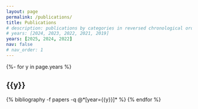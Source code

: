 ```yaml
---
layout: page
permalink: /publications/
title: Publications
# description: publications by categories in reversed chronological order. generated by jekyll-scholar.
# years: [2024, 2023, 2022, 2021, 2019]
years: [2025, 2024, 2022]
nav: false
# nav_order: 1
---
```


<div class="publications">
    {%- for y in page.years %}
        <h2 class="year">{{y}}</h2>
        {% bibliography -f papers -q @*[year={{y}}]* %}
    {% endfor %}
</div>


<!-- \* shared first authorship -->